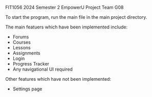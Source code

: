 FIT1056 2024 Semester 2
EmpowerU Project
Team G08

To start the program, run the main file in the main project directory. 

The main featuers which have been implemented include:
- Forums
- Courses
- Lessons
- Assignments
- Login 
- Progress Tracker
- Any navigational UI required

Other features which have not been implemented:
- Settings page